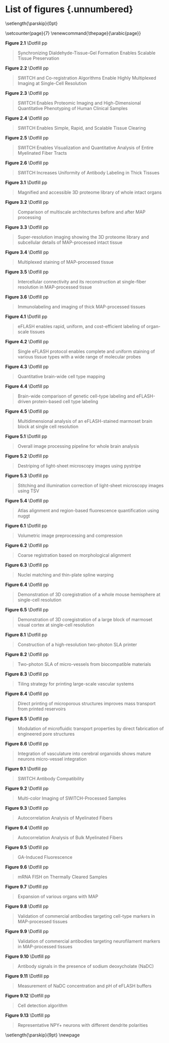 # List of figures {.unnumbered}

\setlength{\parskip}{0pt}

\setcounter{page}{7}
\renewcommand{\thepage}{\arabic{page}}

**Figure 2.1** \Dotfill pp

> Synchronizing Dialdehyde-Tissue-Gel Formation Enables Scalable Tissue Preservation

**Figure 2.2** \Dotfill pp

> SWITCH and Co-registration Algorithms Enable Highly Multiplexed Imaging at Single-Cell Resolution

**Figure 2.3** \Dotfill pp

> SWITCH Enables Proteomic Imaging and High-Dimensional Quantitative Phenotyping of Human Clinical Samples

**Figure 2.4** \Dotfill pp

> SWITCH Enables Simple, Rapid, and Scalable Tissue Clearing

**Figure 2.5** \Dotfill pp

> SWITCH Enables Visualization and Quantitative Analysis of Entire Myelinated Fiber Tracts

**Figure 2.6** \Dotfill pp

> SWITCH Increases Uniformity of Antibody Labeling in Thick Tissues

**Figure 3.1** \Dotfill pp

> Magnified and accessible 3D proteome library of whole intact organs

**Figure 3.2** \Dotfill pp

> Comparison of multiscale architectures before and after MAP processing

**Figure 3.3** \Dotfill pp

> Super-resolution imaging showing the 3D proteome library and subcellular details of MAP-processed intact tissue

**Figure 3.4** \Dotfill pp

> Multiplexed staining of MAP-processed tissue

**Figure 3.5** \Dotfill pp

> Intercellular connectivity and its reconstruction at single-fiber resolution in MAP-processed tissue

**Figure 3.6** \Dotfill pp

> Immunolabeling and imaging of thick MAP-processed tissues

**Figure 4.1** \Dotfill pp

> eFLASH enables rapid, uniform, and cost-efficient labeling of organ-scale tissues

**Figure 4.2** \Dotfill pp

> Single eFLASH protocol enables complete and uniform staining of various tissue types with a wide range of molecular probes

**Figure 4.3** \Dotfill pp

> Quantitative brain-wide cell type mapping

**Figure 4.4** \Dotfill pp

> Brain-wide comparison of genetic cell-type labeling and eFLASH-driven protein-based cell type labeling

**Figure 4.5** \Dotfill pp

> Multidimensional analysis of an eFLASH-stained marmoset brain block at single cell resolution

**Figure 5.1** \Dotfill pp

> Overall image processing pipeline for whole brain analysis

**Figure 5.2** \Dotfill pp

> Destriping of light-sheet microscopy images using pystripe

**Figure 5.3** \Dotfill pp

> Stitching and illumination correction of light-sheet microscopy images using TSV

**Figure 5.4** \Dotfill pp

> Atlas alignment and region-based fluorescence quantification using nuggt

**Figure 6.1** \Dotfill pp

> Volumetric image preprocessing and compression

**Figure 6.2** \Dotfill pp

> Coarse registration based on morphological alignment

**Figure 6.3** \Dotfill pp

> Nuclei matching and thin-plate spline warping

**Figure 6.4** \Dotfill pp

> Demonstration of 3D coregistration of a whole mouse hemisphere at single-cell resolution

**Figure 6.5** \Dotfill pp

> Demonstration of 3D coregistration of a large block of marmoset visual cortex at single-cell resolution

**Figure 8.1** \Dotfill pp

> Construction of a high-resolution two-photon SLA printer

**Figure 8.2** \Dotfill pp

> Two-photon SLA of micro-vessels from biocompatible materials

**Figure 8.3** \Dotfill pp

> Tiling strategy for printing large-scale vascular systems

**Figure 8.4** \Dotfill pp

> Direct printing of microporous structures improves mass transport from printed reservoirs

**Figure 8.5** \Dotfill pp

> Modulation of microfluidic transport properties by direct fabrication of engineered pore structures

**Figure 8.6** \Dotfill pp

> Integration of vasculature into cerebral organoids shows mature neurons micro-vessel integration

**Figure 9.1** \Dotfill pp

> SWITCH Antibody Compatibility

**Figure 9.2** \Dotfill pp

> Multi-color Imaging of SWITCH-Processed Samples

**Figure 9.3** \Dotfill pp

> Autocorrelation Analysis of Myelinated Fibers

**Figure 9.4** \Dotfill pp

> Autocorrelation Analysis of Bulk Myelinated Fibers

**Figure 9.5** \Dotfill pp

> GA-Induced Fluorescence

**Figure 9.6** \Dotfill pp

> mRNA FISH on Thermally Cleared Samples

**Figure 9.7** \Dotfill pp

> Expansion of various organs with MAP

**Figure 9.8** \Dotfill pp

> Validation of commercial antibodies targeting cell-type markers in MAP-processed tissues

**Figure 9.9** \Dotfill pp

> Validation of commercial antibodies targeting neurofilament markers in MAP-processed tissues

**Figure 9.10** \Dotfill pp

> Antibody signals in the presence of sodium deoxycholate (NaDC)

**Figure 9.11** \Dotfill pp

> Measurement of NaDC concentration and pH of eFLASH buffers

**Figure 9.12** \Dotfill pp

> Cell detection algorithm

**Figure 9.13** \Dotfill pp

> Representative NPY+ neurons with different dendrite polarities

\setlength{\parskip}{9pt}
\newpage
